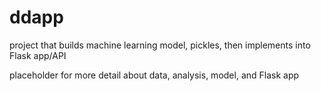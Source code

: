 # ddapp
project that builds machine learning model, pickles, then implements into Flask app/API

placeholder for more detail about data, analysis, model, and Flask app
